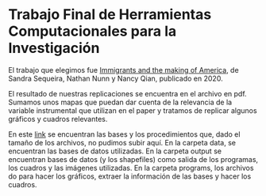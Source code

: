 # Trabajo Final de Herramientas Computacionales para la Investigación

El trabajo que elegimos fue [Immigrants and the making of America](https://academic.oup.com/restud/article-abstract/87/1/382/5373087?redirectedFrom=fulltext), de Sandra Sequeira, Nathan Nunn y Nancy Qian, publicado en 2020.

El resultado de nuestras replicaciones se encuentra en el archivo en pdf. Sumamos unos mapas que puedan dar cuenta de la relevancia de la variable instrumental que utilizan en el paper y tratamos de replicar algunos gráficos y cuadros relevantes.

En este [link](https://drive.google.com/drive/folders/1y_CHtM0WEHfbnqXsHJCiuc-fbTWMZnbn?usp=sharing) se encuentran las bases y los procedimientos que, dado el tamaño de los archivos, no pudimos subir aquí. En la carpeta data, se encuentran las bases de datos utilizadas. En la carpeta output se encuentran bases de datos (y los shapefiles) como salida de los programas, los cuadros y las imágenes utilizadas. En la carpeta programs, los archivos do para hacer los gráficos, extraer la información de las bases y hacer los cuadros.
